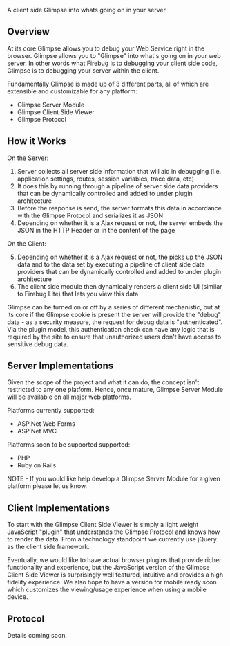 A client side Glimpse into whats going on in your server 

Overview
--------
At its core Glimpse allows you to debug your Web Service right in the browser. Glimpse allows you to "Glimpse" into what's going on in your web server. In other words what Firebug is to debugging your client side code, Glimpse is to debugging your server within the client.

Fundamentally Glimpse is made up of 3 different parts, all of which are extensible and customizable for any platform:

* Glimpse Server Module 
* Glimpse Client Side Viewer 
* Glimpse Protocol


How it Works
------------
On the Server:

1. Server collects all server side information that will aid in debugging (i.e. application settings, routes, session variables, trace data, etc)
2. It does this by running through a pipeline of server side data providers that can be dynamically controlled and added to under plugin architecture
3. Before the response is send, the server formats this data in accordance with the Glimpse Protocol and serializes it as JSON
4. Depending on whether it is a Ajax request or not, the server embeds the JSON in the HTTP Header or in the content of the page

On the Client:

5. Depending on whether it is a Ajax request or not, the picks up the JSON data and to the data set by executing a pipeline of client side data providers that can be dynamically controlled and added to under plugin architecture
6. The client side module then dynamically renders a client side UI (similar to Firebug Lite) that lets you view this data

Glimpse can be turned on or off by a series of different mechanistic, but at its core if the Glimpse cookie is present the server will provide the "debug" data - as a security measure, the request for debug data is "authenticated". Via the plugin model, this authentication check can have any logic that is required by the site to ensure that unauthorized users don't have access to sensitive debug data.

 
Server Implementations 
----------------------
Given the scope of the project and what it can do, the concept isn't restricted to any one platform. Hence, once mature, Glimpse Server Module will be available on all major web platforms. 

Platforms currently supported:

* ASP.Net Web Forms 
* ASP.Net MVC 

Platforms soon to be supported supported:

* PHP
* Ruby on Rails 

NOTE - If you would like help develop a Glimpse Server Module for a given platform please let us know.


Client Implementations 
----------------------
To start with the Glimpse Client Side Viewer is simply a light weight JavaScript "plugin" that understands the Glimpse Protocol and knows how to render the data. From a technology standpoint we currently use jQuery as the client side framework.

Eventually, we would like to have actual browser plugins that provide richer functionality and experience, but the JavaScript version of the Glimpse Client Side Viewer is surprisingly well featured, intuitive and provides a high fidelity experience. We also hope to have a version for mobile ready soon which customizes the viewing/usage experience when using a mobile device.


Protocol
--------
Details coming soon.